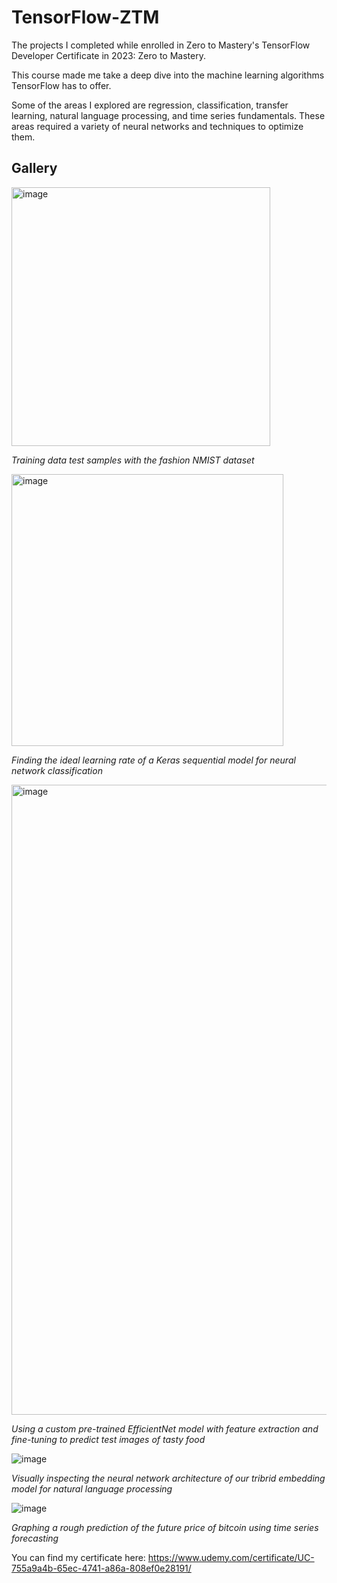 # TensorFlow-ZTM
The projects I completed while enrolled in Zero to Mastery's TensorFlow Developer Certificate in 2023: Zero to Mastery. 

This course made me take a deep dive into the machine learning algorithms TensorFlow has to offer. 

Some of the areas I explored are regression, classification, transfer learning, natural language processing, and time series fundamentals. These areas required a variety of neural networks and techniques to optimize them.

## Gallery

<img width="414" alt="image" src="https://github.com/fyemane/TensorFlow-ZTM-/assets/93152842/35333e19-00e1-46ce-ae81-85d1c4762d68">

*Training data test samples with the fashion NMIST dataset*

<img width="435" alt="image" src="https://github.com/fyemane/TensorFlow-ZTM-/assets/93152842/682b9e27-5bb0-4390-b0d6-54c6b816bd0d">

*Finding the ideal learning rate of a Keras sequential model for neural network classification*

<img width="1008" alt="image" src="https://github.com/fyemane/TensorFlow-ZTM-/assets/93152842/6ce84048-96bc-4ae5-9d80-91071bf5d592">

*Using a custom pre-trained EfficientNet model with feature extraction and fine-tuning to predict test images of tasty food*

![image](https://github.com/fyemane/TensorFlow-ZTM-/assets/93152842/d8a96688-e395-4135-91bc-ac4edaf8bb30)

*Visually inspecting the neural network architecture of our tribrid embedding model for natural language processing*

![image](https://github.com/fyemane/TensorFlow-ZTM-/assets/93152842/798f02fe-5db9-490a-aa90-aa9f013c37de)

*Graphing a rough prediction of the future price of bitcoin using time series forecasting*

You can find my certificate here: https://www.udemy.com/certificate/UC-755a9a4b-65ec-4741-a86a-808ef0e28191/
